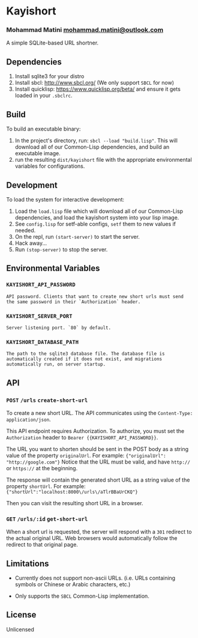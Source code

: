 # Kayishort
### Mohammad Matini <mohammad.matini@outlook.com>

A simple SQLite-based URL shortner.

## Dependencies
1. Install sqlite3 for your distro
2. Install sbcl: http://www.sbcl.org/ (We only support `SBCL` for now)
3. Install quicklisp: https://www.quicklisp.org/beta/ and ensure it
   gets loaded in your `.sbclrc`.

## Build
To build an executable binary:

1. In the project's directory, run: `sbcl --load "build.lisp"`. This
   will download all of our Common-Lisp dependencies, and build an
   executable image.
2. run the resulting `dist/kayishort` file with the appropriate
   environmental variables for configurations.

## Development
To load the system for interactive development:

1. Load the `load.lisp` file which will download all of our
   Common-Lisp dependencies, and load the kayishort system into your
   lisp image.
2. See `config.lisp` for setf-able configs, `setf` them to new values
   if needed.
3. On the repl, run `(start-server)` to start the server.
4. Hack away...
5. Run `(stop-server)` to stop the server.

## Environmental Variables

### `KAYISHORT_API_PASSWORD`
    API password. Clients that want to create new short urls must send
    the same password in their `Authorization` header.

### `KAYISHORT_SERVER_PORT`
    Server listening port. `80` by default.
    
### `KAYISHORT_DATABASE_PATH`
    The path to the sqlite3 database file. The database file is
    automatically created if it does not exist, and migrations
    automatically run, on server startup.
    
## API

### `POST` `/urls` `create-short-url`
To create a new short URL. The API communicates using the
`Content-Type: application/json`. 

This API endpoint requires Authorization. To authorize, you must set
the `Authorization` header to `Bearer {{KAYISHORT_API_PASSWORD}}`.

The URL you want to shorten should be sent in the POST body as a
string value of the property `originalUrl`. For example:
`{"originalUrl": "http://google.com"}` Notice that the URL must be
valid, and have `http://` or `https://` at the beginning.

The response will contain the generated short URL as a string value of
the property `shortUrl`. For example:
`{"shortUrl":"localhost:8000\/urls\/aTlrBBaUrCKQ"}`

Then you can visit the resulting short URL in a browser.

### `GET` `/urls/:id` `get-short-url`
When a short url is requested, the server will respond with a `301`
redirect to the actual original URL. Web browsers would automatically
follow the redirect to that original page.

## Limitations
* Currently does not support non-ascii URLs. (i.e. URLs containing
symbols or Chinese or Arabic characters, etc.)

* Only supports the `SBCL` Common-Lisp implementation.

## License
Unlicensed

